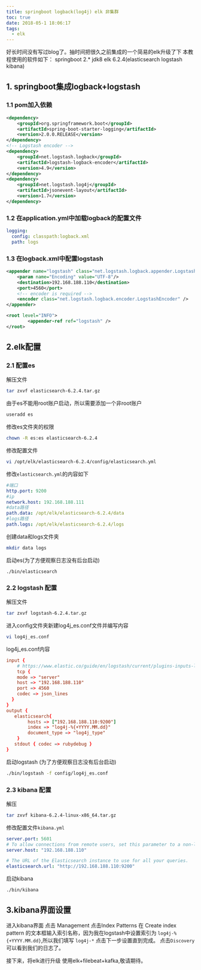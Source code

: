```yaml
---
title: springboot logback(log4j) elk 非集群
toc: true
date: 2018-05-1 18:06:17
tags:
  - elk
---
```

好长时间没有写过blog了。抽时间把很久之前集成的一个简易的elk升级了下
本教程使用的软件如下：
springboot 2.*
jdk8
elk 6.2.4(elasticsearch logstash kibana)
<!-- more -->
## 1. springboot集成logback+logstash
### 1.1 pom加入依赖
```xml
<dependency>
    <groupId>org.springframework.boot</groupId>
    <artifactId>spring-boot-starter-logging</artifactId>
    <version>2.0.0.RELEASE</version>
</dependency>
<!-- Logstash encoder -->
<dependency>
    <groupId>net.logstash.logback</groupId>
    <artifactId>logstash-logback-encoder</artifactId>
    <version>4.9</version>
</dependency>
<dependency>
    <groupId>net.logstash.log4j</groupId>
    <artifactId>jsonevent-layout</artifactId>
    <version>1.7</version>
</dependency>
```
### 1.2 在application.yml中加载logback的配置文件
```yml
logging:
  config: classpath:logback.xml
  path: logs
```
### 1.3 在logback.xml中配置logstash
```xml
<appender name="logstash" class="net.logstash.logback.appender.LogstashTcpSocketAppender">
    <param name="Encoding" value="UTF-8"/>
    <destination>192.168.188.110</destination>
    <port>4560</port>
    <!-- encoder is required -->
    <encoder class="net.logstash.logback.encoder.LogstashEncoder" />
</appender>

<root level="INFO">
        <appender-ref ref="logstash" />
</root>
```

## 2.elk配置
### 2.1 配置es
解压文件 
```sh
tar zxvf elasticsearch-6.2.4.tar.gz 
```
由于es不能用root账户启动，所以需要添加一个非root账户
```sh
useradd es
```
修改es文件夹的权限
```sh
chown -R es:es elasticsearch-6.2.4
```
修改配置文件
```sh
vi /opt/elk/elasticsearch-6.2.4/config/elasticsearch.yml
```
修改`elasticsearch.yml`的内容如下
```yml
#端口
http.port: 9200
#ip
network.host: 192.168.188.111
#data路径
path.data: /opt/elk/elasticsearch-6.2.4/data
#logs路径
path.logs: /opt/elk/elasticsearch-6.2.4/logs
```
创建data和logs文件夹
```sh
mkdir data logs
```
启动es(为了方便观察日志没有后台启动)
```
./bin/elasticsearch
```
### 2.2 logstash 配置

解压文件 
```sh
tar zxvf logstash-6.2.4.tar.gz 
```
进入config文件夹新建log4j_es.conf文件并编写内容
```sh
vi log4j_es.conf
```
log4j_es.conf内容
```conf
input {
    # https://www.elastic.co/guide/en/logstash/current/plugins-inputs-log4j.html
    tcp {  
    mode => "server"  
    host => "192.168.188.110"  
    port => 4560  
    codec => json_lines  
  }
}
output {
   elasticsearch{
        hosts => ["192.168.188.110:9200"]
        index => "log4j-%{+YYYY.MM.dd}"
        document_type => "log4j_type"
    }
   stdout { codec => rubydebug }
}

```
启动logstash (为了方便观察日志没有后台启动)
```sh
./bin/logstash -f config/log4j_es.conf 
```
### 2.3 kibana 配置
解压
```sh
tar zxvf kibana-6.2.4-linux-x86_64.tar.gz
```
修改配置文件`kibana.yml`
```yml
server.port: 5601
# To allow connections from remote users, set this parameter to a non-loopback address.
server.host: "192.168.188.110"

# The URL of the Elasticsearch instance to use for all your queries.
elasticsearch.url: "http://192.168.188.110:9200"
```
启动kibana
```
./bin/kibana
```
## 3.kibana界面设置
进入kibana界面
点击 Management 点击Index Patterns
在 Create index pattern 的文本框输入索引名称，因为我在logstash中设置索引为 `log4j-%{+YYYY.MM.dd}`,所以我们填写 `log4j-*` 点击下一步设置直到完成。
点击`Discovery`可以看到我们的日志了。

接下来，将elk进行升级 使用elk+filebeat+kafka,敬请期待。